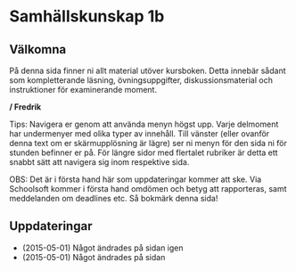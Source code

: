 # Samhällskunskap 1b

## Välkomna

På denna sida finner ni allt material utöver kursboken. Detta innebär sådant som kompletterande läsning, övningsuppgifter, diskussionsmaterial och instruktioner för examinerande moment. 

**/ Fredrik**

Tips: Navigera er genom att använda menyn högst upp. Varje delmoment har undermenyer med olika typer av innehåll. Till vänster (eller ovanför denna text om er skärmupplösning är lägre) ser ni menyn för den sida ni för stunden befinner er på. För längre sidor med flertalet rubriker är detta ett snabbt sätt att navigera sig inom respektive sida. 

OBS: Det är i första hand här som uppdateringar kommer att ske. Via Schoolsoft kommer i första hand omdömen och betyg att rapporteras, samt meddelanden om deadlines etc. Så bokmärk denna sida!



## Uppdateringar

* (2015-05-01) Något ändrades på sidan igen
* (2015-05-01) Något ändrades på sidan